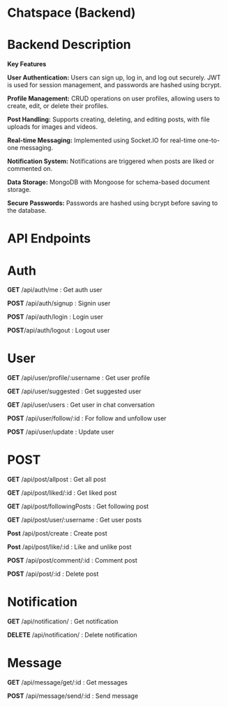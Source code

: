 # Chatspace (Backend)

# Backend Description

**Key Features**

**User Authentication:** Users can sign up, log in, and log out securely. JWT is used for session management, and passwords are hashed using bcrypt.

**Profile Management:** CRUD operations on user profiles, allowing users to create, edit, or delete their profiles.

**Post Handling:** Supports creating, deleting, and editing posts, with file uploads for images and videos.

**Real-time Messaging:** Implemented using Socket.IO for real-time one-to-one messaging.

**Notification System:** Notifications are triggered when posts are liked or commented on.

**Data Storage:** MongoDB with Mongoose for schema-based document storage.

**Secure Passwords:** Passwords are hashed using bcrypt before saving to the database.

# API Endpoints

# Auth
<b>GET</b> /api/auth/me : Get auth user

<b>POST</b> /api/auth/signup : Signin user

<b>POST</b> /api/auth/login : Login user

<b>POST</b>/api/auth/logout : Logout user

# User

<b>GET</b> /api/user/profile/:username : Get user profile

<b>GET</b> /api/user/suggested : Get suggested user

<b>GET</b> /api/user/users : Get user in chat conversation
 
<b>POST</b> /api/user/follow/:id : For follow and unfollow user

<b>POST</b> /api/user/update : Update user

# POST

<b>GET</b> /api/post/allpost : Get all post

<b>GET</b> /api/post/liked/:id : Get liked post

<b>GET</b> /api/post/followingPosts : Get following post

<b>GET</b> /api/post/user/:username : Get user posts

<b>Post</b> /api/post/create : Create post

<b>Post</b> /api/post/like/:id : Like and unlike post

<b>POST</b> /api/post/comment/:id : Comment post

<b>POST</b> /api/post/:id : Delete post

# Notification

<b>GET</b> /api/notification/ : Get notification 

<b>DELETE</b> /api/notification/ : Delete notification

# Message

<b>GET</b> /api/message/get/:id : Get messages

<b>POST</b> /api/message/send/:id : Send message
